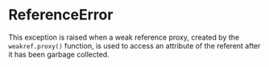 # ReferenceError

This exception is raised when a weak reference proxy, created by the `weakref.proxy()` function, is used to access an attribute of the referent after it has been garbage collected.
